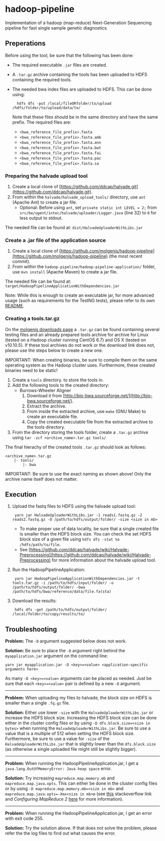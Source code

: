 # hadoop-pipeline
Implementation of a hadoop (map-reduce) Next-Generation Sequencing pipeline for fast single sample genetic diagnostics.

## Preperations
Before using the tool, be sure that the following has been done:

* The required executable `.jar` files are created.
* A `.tar.gz` archive containing the tools has been uploaded to HDFS containing the required tools.
* The needed bwa index files are uploaded to HDFS. This can be done using:

		hdfs dfs -put /local/fileORfolder/to/upload /hdfs/folder/to/upload/data/to/
	
	Note that these files should be in the same directory and have the same prefix. The required files are:
	
	* `<bwa_reference_file_prefix>.fasta`
	* `<bwa_reference_file_prefix>.fasta.amb`
	* `<bwa_reference_file_prefix>.fasta.ann`
	* `<bwa_reference_file_prefix>.fasta.bwt`
	* `<bwa_reference_file_prefix>.fasta.fai`
	* `<bwa_reference_file_prefix>.fasta.pac`
	* `<bwa_reference_file_prefix>.fasta.sa`

### Preparing the halvade upload tool
1. Create a local clone of [https://github.com/ddcap/halvade.git](https://github.com/ddcap/halvade.git).
2. From within the `halvade/halvade_upload_tools/` directory, use `ant` (Apache Ant) to create a jar file.
	* Optional: Before using `ant`, set `private static int LEVEL = 2;` from `src/be/ugent/intec/halvade/uploader/Logger.java` (line 32) to `0` for less output to stdout. 

The needed file can be found at: `dist/HalvadeUploaderWithLibs.jar`

### Create a .jar file of the application source
1. Create a local clone of [https://github.com/molgenis/hadoop-pipeline](https://github.com/molgenis/hadoop-pipeline) (the most recent commit).
2. From within the `hadoop-pipeline/hadoop-pipeline-application/` folder, use `mvn install` (Apache Maven) to create a jar file.

The needed file can be found at: `target/HadoopPipelineApplicationWithDependencies.jar`

Note: While this is enough to create an executable jar, for more advanced usage (such as requirements for the TestNG tests), please refer to its own [README](./hadoop-pipeline-application/README.md).

### Creating a tools.tar.gz
On the [molgenis downloads page](https://molgenis26.target.rug.nl/downloads/hadoop/) a `.tar.gz` can be found containing several testing files and an already prepared tools archive for archive for Linux (tested on a Hadoop cluster running CentOS 6.7) and OS X (tested on v10.10.5). If these tool archives do not work or the download link does not, please use the steps below to create a new one.

IMPORTANT: When creating binaries, be sure to compile them on the same operating system as the Hadoop cluster uses. Furthermore, these created binaries need to be static!

1. Create a `tools` directory. to store the tools in.
2. Add the following tools to the created directory:
	* Burrows-Wheeler Aligner
		1. Download it from [http://bio-bwa.sourceforge.net/](http://bio-bwa.sourceforge.net/).
		2. Extract the archive.
		3. From inside the extracted archive, use `make` (GNU Make) to create an executable file.
		4. Copy the created executable file from the extracted archive to the tools directory.
3. From the directory storing the tools folder, create a `.tar.gz` archive using `tar -zcf <archive_name>.tar.gz tools/`

The final hierachy of the created tools `.tar.gz` should look as follows:

	<archive_name>.tar.gz
		|- tools/
			|- bwa

IMPORTANT: Be sure to use the exact naming as shown above! Only the archive name itself does not matter.

## Execution
1. Upload the fastq files to HDFS using the halvade upload tool:
	
		yarn jar HalvadeUploaderWithLibs.jar -1 reads1.fastq.gz -2 reads2.fastq.gz -O /path/to/hdfs/output/folder/ -size <size in mb>
	
	* To make proper use of data locality, be sure that a single created file is smaller than the HDFS block size. You can check the set HDFS block size of a given file using `hdfs dfs -stat %o /hdfs/path/to/file`.
	* See [https://github.com/ddcap/halvade/wiki/Halvade-Preprocessing](https://github.com/ddcap/halvade/wiki/Halvade-Preprocessing) for more information about the halvade upload tool.
2. Run the HadoopPipelineApplication:
	
		yarn jar HadoopPipelineApplicationWithDependencies.jar -t tools.tar.gz -i /path/to/hdfs/input/folder/ -o /path/to/hdfs/output/folder/ -bwa /path/to/hdfs/bwa/reference/data/file.fa(sta)
3. Download the results:
	
		hdfs dfs -get /path/to/hdfs/output/folder/ /local/folder/to/copy/results/to/


## Troubleshooting

__Problem:__
The `-D` argument suggested below does not work.

__Solution:__
Be sure to place the `-D` argument right behind the `myapplication.jar` argument on the command line:

	yarn jar myapplication.jar -D <key>=<value> <application-specific arguments here>

As many `-D <key>=<value>` arguments can be placed as needed. Just be sure that each `<key>=<value>` pair is defined by a new `-D` argument.
 
---

__Problem:__
When uploading my files to halvade, the block size on HDFS is smaller than a single `.fq.gz` file.

__Solution:__
Either use lower `-size` with the `HalvadeUploaderWithLibs.jar` or increase the HDFS block size. Increasing the HDFS block size can be done either in the cluster config files or by using `-D dfs.block.size=<size in bytes>` when running the `HalvadeUploaderWithLibs.jar`. Be sure to use a value that is a multiple of 512 when setting the HDFS block size. Furthermore, be sure to use a value for `-size` of the `HalvadeUploaderWithLibs.jar` that is slightly lower than the `dfs.block.size` (as otherwise a single uploaded file might still be slightly bigger).

---

__Problem:__
When running the HadoopPipelineApplication.jar, I get a `java.lang.OutOfMemoryError: Java heap space` error.

__Solution:__
Try increasing `mapreduce.map.memory.mb` and `mapreduce.map.java.opts`. This can either be done in the cluster config files or by using `-D mapreduce.map.memory.mb=<size in mb>` and `mapreduce.map.java.opts=-Xmx<size in mb>m` (see [this](http://stackoverflow.com/questions/24070557/what-is-the-relation-between-mapreduce-map-memory-mb-and-mapred-map-child-jav/25945896#25945896) stackoverflow link and _Configuring MapReduce 2_ [here](http://hortonworks.com/blog/how-to-plan-and-configure-yarn-in-hdp-2-0/) for more information).

---

__Problem:__
When running the HadoopPipelineApplication.jar, I get an error with exit code 255.

__Solution:__
Try the solution above. If that does not solve the problem, please refer the the log files to find out what causes the error.

